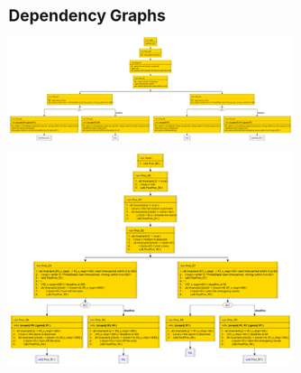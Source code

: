 # Dependency Graphs

![The verbose dependency diagram with code & info](output/alarm_system_without_R6_dependency_diag_info_desc.svg)


![The verbose dependency diagram with code & info](output/alarm_system_without_R6_dependency_diag_info_code.svg)

